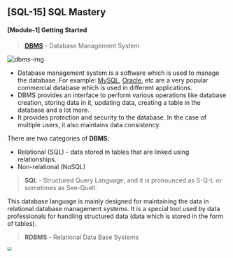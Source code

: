 ## [SQL-15] SQL Mastery

#### [Module-1] Getting Started

> [**DBMS**](https://www.javatpoint.com/dbms-tutorial) - Database Management System

![dbms-img](C:\Users\yuriy\Downloads\DEV\Data-Science\DataTech\Code-With-Mosh\sql-mastery\SQL-15\Module-1\img\dbms.png)

- Database management system is a software which is used to manage the database. For example: [MySQL](https://www.javatpoint.com/mysql-tutorial), [Oracle](https://www.javatpoint.com/oracle-tutorial), etc are a very popular commercial database which is used in different applications.
- DBMS provides an interface to perform various operations like database creation, storing data in it, updating data, creating a table in the database and a lot more.
- It provides protection and security to the database. In the case of multiple users, it also maintains data consistency.



There are two categories of **DBMS**:

- Relational (SQL) - data stored in tables that are linked using relationships.
- Non-relational (NoSQL)



> **SQL** - Structured Query Language, and it is pronounced as S-Q-L or sometimes as See-Quell. 

This database language is mainly designed for maintaining the data in relational database management systems. It is a special tool used by data professionals for handling structured data (data which is stored in the form of tables).

> **RDBMS** - Relational Data Base Systems



<img src="C:\Users\yuriy\Downloads\DEV\Data-Science\DataTech\Code-With-Mosh\sql-mastery\SQL-15\Module-1\img\RDBMS.png" style="zoom:60%;" />